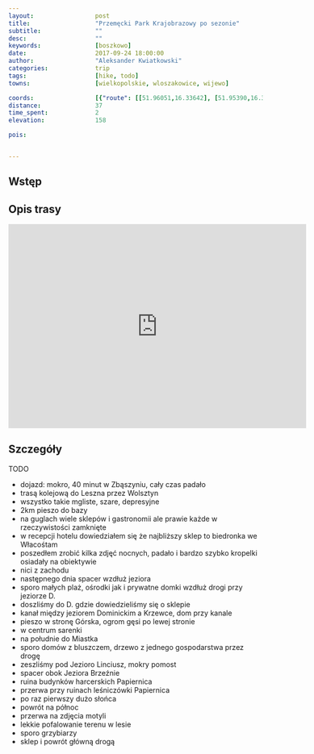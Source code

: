 ```yaml
---
layout:                 post
title:                  "Przemęcki Park Krajobrazowy po sezonie"
subtitle:               ""
desc:                   ""
keywords:               [boszkowo]
date:                   2017-09-24 18:00:00
author:                 "Aleksander Kwiatkowski"
categories:             trip
tags:                   [hike, todo]
towns:                  [wielkopolskie, wloszakowice, wijewo]

coords:                 [{"route": [[51.96051,16.33642], [51.95390,16.33771], [51.93638,16.29265], [51.94009,16.25918], [51.93088,16.25703], [51.91945,16.28973], [51.92950,16.28836], [51.93644,16.29248]], "type": "hike"}]
distance:               37
time_spent:             2
elevation:              158  

pois:


---
```



Wstęp
-----


Opis trasy
----------

<iframe height='405' width='590' frameborder='0' allowtransparency='true' scrolling='no' src='https://www.strava.com/activities/1200070658/embed/0e82931e7b3e4d7027254241b022099d068d9740'></iframe>

Szczegóły
---------

TODO

* dojazd: mokro, 40 minut w Zbąszyniu, cały czas padało
* trasą kolejową do Leszna przez Wolsztyn
* wszystko takie mgliste, szare, depresyjne
* 2km pieszo do bazy
* na guglach wiele sklepów i gastronomii ale prawie każde w rzeczywistości zamknięte
* w recepcji hotelu dowiedziałem się że najbliższy sklep to biedronka we Włacośtam
* poszedłem zrobić kilka zdjęć nocnych, padało i bardzo szybko kropelki osiadały na obiektywie
* nici z zachodu
* następnego dnia spacer wzdłuż jeziora
* sporo małych plaż, ośrodki jak i prywatne domki wzdłuż drogi przy jeziorze D.
* doszliśmy do D. gdzie dowiedzieliśmy się o sklepie
* kanał między jeziorem Dominickim a Krzewce, dom przy kanale
* pieszo w stronę Górska, ogrom gęsi po lewej stronie
* w centrum sarenki
* na południe do Miastka
* sporo domów z bluszczem, drzewo z jednego gospodarstwa przez drogę
* zeszliśmy pod Jezioro Linciusz, mokry pomost
* spacer obok Jeziora Brzeźnie
* ruina budynków harcerskich Papiernica
* przerwa przy ruinach leśniczówki Papiernica
* po raz pierwszy dużo słońca
* powrót na północ
* przerwa na zdjęcia motyli
* lekkie pofalowanie terenu w lesie
* sporo grzybiarzy
* sklep i powrót główną drogą
